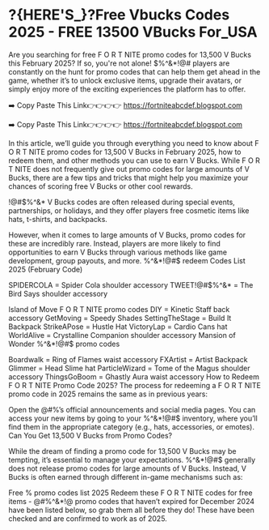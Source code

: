 # ?{HERE'S_}?Free Vbucks Codes 2025 - FREE 13500 VBucks For_USA

Are you searching for free F O R T NITE promo codes for 13,500 V Bucks this February 2025? If so, you're not alone! $%^&*!@# players are constantly on the hunt for promo codes that can help them get ahead in the game, whether it’s to unlock exclusive items, upgrade their avatars, or simply enjoy more of the exciting experiences the platform has to offer.

➡️ Copy Paste This Link👉👉👉👉 https://fortniteabcdef.blogspot.com

➡️ Copy Paste This Link👉👉👉👉 https://fortniteabcdef.blogspot.com

In this article, we’ll guide you through everything you need to know about F O R T NITE promo codes for 13,500 V Bucks in February 2025, how to redeem them, and other methods you can use to earn V Bucks. While F O R T NITE does not frequently give out promo codes for large amounts of V Bucks, there are a few tips and tricks that might help you maximize your chances of scoring free V Bucks or other cool rewards.

!@#$%^&* V Bucks codes are often released during special events, partnerships, or holidays, and they offer players free cosmetic items like hats, t-shirts, and backpacks.

However, when it comes to large amounts of V Bucks, promo codes for these are incredibly rare. Instead, players are more likely to find opportunities to earn V Bucks through various methods like game development, group payouts, and more. %^&*!@#$ redeem Codes List 2025 (February Code)

SPIDERCOLA = Spider Cola shoulder accessory TWEET!@#$%^&* = The Bird Says shoulder accessory

Island of Move F O R T NITE promo codes DIY = Kinetic Staff back accessory GetMoving = Speedy Shades SettingTheStage = Build It Backpack StrikeAPose = Hustle Hat VictoryLap = Cardio Cans hat WorldAlive = Crystalline Companion shoulder accessory Mansion of Wonder %^&*!@#$ promo codes

Boardwalk = Ring of Flames waist accessory FXArtist = Artist Backpack Glimmer = Head Slime hat ParticleWizard = Tome of the Magus shoulder accessory ThingsGoBoom = Ghastly Aura waist accessory How to Redeem F O R T NITE Promo Code 2025? The process for redeeming a F O R T NITE promo code in 2025 remains the same as in previous years:

Open the @#$%^&*! Promo Code Redemption Page: Visit the official redemption page at . Enter the Code: Input the promo code into the text box. Press Redeem: Click on the “Redeem” button to activate the code. Receive Your Reward: If the promo code is valid, you will receive your reward, which you can check in your inventory. Make sure to keep up with current and active codes for 2025 by following ^&*!@#$%’s official announcements and social media pages. You can access your new items by going to your %^&*!@#$ inventory, where you’ll find them in the appropriate category (e.g., hats, accessories, or emotes). Can You Get 13,500 V Bucks from Promo Codes?

While the dream of finding a promo code for 13,500 V Bucks may be tempting, it’s essential to manage your expectations. %^&*!@#$ generally does not release promo codes for large amounts of V Bucks. Instead, V Bucks is often earned through different in-game mechanisms such as:

Free $%^&*!@# V Bucks Codes Free List 2025 ^&*!@#$% promo codes list 2025 Redeem these F O R T NITE codes for free items - @#$%^&*! V Bucks Generator Method No Human Verification 2025 . All #$%^&*!@ promo codes that haven’t expired for December 2024 have been listed below, so grab them all before they do! These have been checked and are confirmed to work as of 2025.
